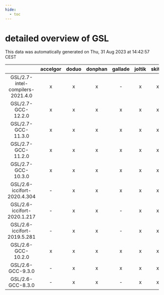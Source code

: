 ```yaml
---
hide:
  - toc
---
```


detailed overview of GSL
========================


This data was automatically generated on Thu, 31 Aug 2023 at 14:42:57 CEST  

| |accelgor|doduo|donphan|gallade|joltik|skitty|swalot|victini|
| :---: | :---: | :---: | :---: | :---: | :---: | :---: | :---: | :---: |
|GSL/2.7-intel-compilers-2021.4.0|x|x|x|-|x|x|x|x|
|GSL/2.7-GCC-12.2.0|x|x|x|x|x|x|x|x|
|GSL/2.7-GCC-11.3.0|x|x|x|x|x|x|x|x|
|GSL/2.7-GCC-11.2.0|x|x|x|x|x|x|x|x|
|GSL/2.7-GCC-10.3.0|x|x|x|x|x|x|x|x|
|GSL/2.6-iccifort-2020.4.304|-|x|x|x|x|x|x|x|
|GSL/2.6-iccifort-2020.1.217|-|x|x|-|x|x|x|x|
|GSL/2.6-iccifort-2019.5.281|-|x|x|-|x|x|x|x|
|GSL/2.6-GCC-10.2.0|x|x|x|x|x|x|x|x|
|GSL/2.6-GCC-9.3.0|-|x|x|x|x|x|x|x|
|GSL/2.6-GCC-8.3.0|-|x|x|-|x|x|x|x|

